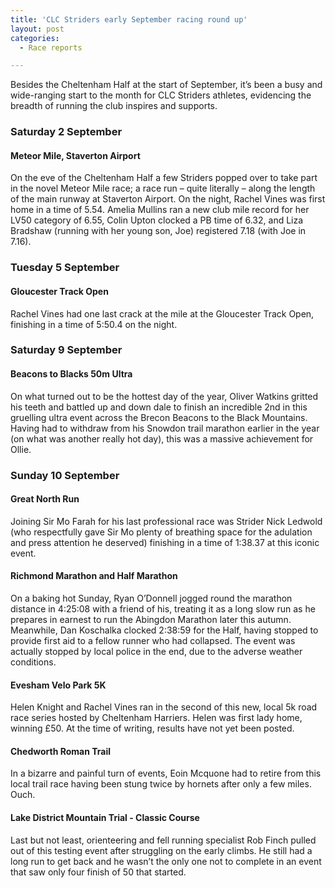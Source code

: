 ```yaml
---
title: 'CLC Striders early September racing round up'
layout: post
categories:
  - Race reports

---
```


Besides the Cheltenham Half at the start of September, it’s been a busy and wide-ranging start to the month for CLC Striders athletes, evidencing the breadth of running the club inspires and supports.

### Saturday 2 September

#### Meteor Mile, Staverton Airport 
On the eve of the Cheltenham Half a few Striders popped over to take part in the novel Meteor Mile race; a race run – quite literally – along the length of the main runway at Staverton Airport. On the night, Rachel Vines was first home in a time of 5.54. Amelia Mullins ran a new club mile record for her LV50 category of 6.55, Colin Upton clocked a PB time of 6.32, and Liza Bradshaw (running with her young son, Joe) registered 7.18 (with Joe in 7.16).

### Tuesday 5 September

#### Gloucester Track Open
Rachel Vines had one last crack at the mile at the Gloucester Track Open, finishing in a time of 5:50.4 on the night.

### Saturday 9 September

#### Beacons to Blacks 50m Ultra
On what turned out to be the hottest day of the year, Oliver Watkins gritted his teeth and battled up and down dale to finish an incredible 2nd in this gruelling ultra event across the Brecon Beacons to the Black Mountains. Having had to withdraw from his Snowdon trail marathon earlier in the year (on what was another really hot day), this was a massive achievement for Ollie.

### Sunday 10 September

#### Great North Run
Joining Sir Mo Farah for his last professional race was Strider Nick Ledwold (who respectfully gave Sir Mo plenty of breathing space for the adulation and press attention he deserved) finishing in a time of 1:38.37 at this iconic event.

#### Richmond Marathon and Half Marathon
On a baking hot Sunday, Ryan O’Donnell jogged round the marathon distance in 4:25:08 with a friend of his, treating it as a long slow run as he prepares in earnest to run the Abingdon Marathon later this autumn. Meanwhile, Dan Koschalka clocked 2:38:59 for the Half, having stopped to provide first aid to a fellow runner who had collapsed. The event was actually stopped by local police in the end, due to the adverse weather conditions.

#### Evesham Velo Park 5K
Helen Knight and Rachel Vines ran in the second of this new, local 5k road race series hosted by Cheltenham Harriers. Helen was first lady home, winning £50. At the time of writing, results have not yet been posted.

#### Chedworth Roman Trail
In a bizarre and painful turn of events, Eoin Mcquone had to retire from this local trail race having been stung twice by hornets after only a few miles. Ouch.

#### Lake District Mountain Trial - Classic Course 
Last but not least, orienteering and fell running specialist Rob Finch pulled out of this testing event after struggling on the early climbs. He still had a long run to get back and he wasn’t the only one not to complete in an event that saw only four finish of 50 that started.


